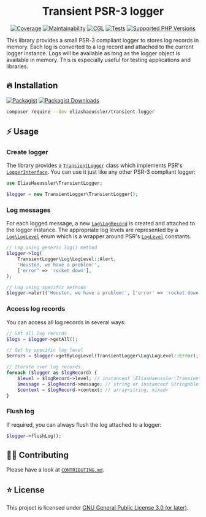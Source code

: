 <div align="center">

# Transient PSR-3 logger

[![Coverage](https://img.shields.io/codecov/c/github/eliashaeussler/transient-logger?logo=codecov&token=faro4tAGWd)](https://codecov.io/gh/eliashaeussler/transient-logger)
[![Maintainability](https://img.shields.io/codeclimate/maintainability/eliashaeussler/transient-logger?logo=codeclimate)](https://codeclimate.com/github/eliashaeussler/transient-logger/maintainability)
[![CGL](https://img.shields.io/github/actions/workflow/status/eliashaeussler/transient-logger/cgl.yaml?label=cgl&logo=github)](https://github.com/eliashaeussler/transient-logger/actions/workflows/cgl.yaml)
[![Tests](https://img.shields.io/github/actions/workflow/status/eliashaeussler/transient-logger/tests.yaml?label=tests&logo=github)](https://github.com/eliashaeussler/transient-logger/actions/workflows/tests.yaml)
[![Supported PHP Versions](https://img.shields.io/packagist/dependency-v/eliashaeussler/transient-logger/php?logo=php)](https://packagist.org/packages/eliashaeussler/transient-logger)

</div>

This library provides a small PSR-3 compliant logger to stores log
records in memory. Each log is converted to a log record and attached
to the current logger instance. Logs will be available as long as
the logger object is available in memory. This is especially useful
for testing applications and libraries.

## 🔥 Installation

[![Packagist](https://img.shields.io/packagist/v/eliashaeussler/transient-logger?label=version&logo=packagist)](https://packagist.org/packages/eliashaeussler/transient-logger)
[![Packagist Downloads](https://img.shields.io/packagist/dt/eliashaeussler/transient-logger?color=brightgreen)](https://packagist.org/packages/eliashaeussler/transient-logger)

```bash
composer require --dev eliashaeussler/transient-logger
```

## ⚡ Usage

### Create logger

The library provides a [`TransientLogger`](src/TransientLogger.php) class
which implements PSR's [`LoggerInterface`](https://github.com/php-fig/log/blob/master/src/LoggerInterface.php).
You can use it just like any other PSR-3 compliant logger:

```php
use EliasHaeussler\TransientLogger;

$logger = new TransientLogger\TransientLogger();
```

### Log messages

For each logged message, a new [`Log\LogRecord`](src/Log/LogRecord.php) is
created and attached to the logger instance. The appropriate log levels are
represented by a [`Log\LogLevel`](src/Log/LogLevel.php) enum which is a wrapper
around PSR's [`LogLevel`](https://github.com/php-fig/log/blob/master/src/LogLevel.php) constants.

```php
// Log using generic log() method
$logger->log(
    TransientLogger\Log\LogLevel::Alert,
    'Houston, we have a problem!',
    ['error' => 'rocket down'],
);

// Log using specific methods
$logger->alert('Houston, we have a problem!', ['error' => 'rocket down']);
```

### Access log records

You can access all log records in several ways:

```php
// Get all log records
$logs = $logger->getAll();

// Get by specific log level
$errors = $logger->getByLogLevel(TransientLogger\Log\LogLevel::Error);

// Iterate over log records
foreach ($logger as $logRecord) {
    $level = $logRecord->level; // instanceof \EliasHaeussler\TransientLogger\Log\LogLevel
    $message = $logRecord->message; // string or instanceof Stringable
    $context = $logRecord->context; // array<string, mixed>
}
```

### Flush log

If required, you can always flush the log attached to a logger:

```php
$logger->flushLog();
```

## 🧑‍💻 Contributing

Please have a look at [`CONTRIBUTING.md`](CONTRIBUTING.md).

## ⭐ License

This project is licensed under [GNU General Public License 3.0 (or later)](LICENSE).

